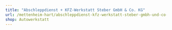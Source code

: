 ```yaml
---
title: "Abschleppdienst + KFZ-Werkstatt Steber GmbH & Co. KG"
url: /mettenheim-hart/abschleppdienst-kfz-werkstatt-steber-gmbh-und-co-kg/
shop: Autowerkstatt
---
```

